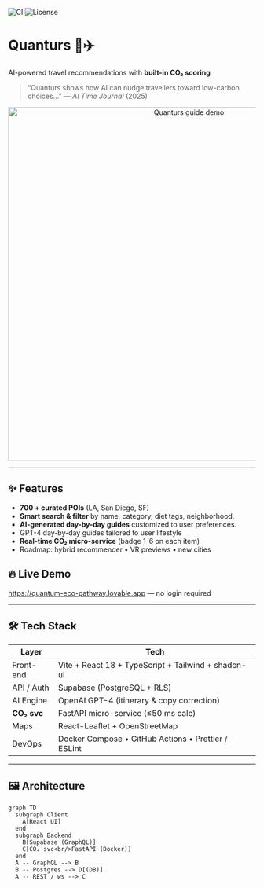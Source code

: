 <!-- Badges -->
![CI](https://github.com/<your-org>/quanturs/actions/workflows/ci.yml/badge.svg)
![License](https://img.shields.io/github/license/<your-org>/quanturs.svg)

# Quanturs 🌱✈️  
AI-powered travel recommendations with **built-in CO₂ scoring**

> “Quanturs shows how AI can nudge travellers toward low-carbon choices…” — *AI Time Journal* (2025)

<p align="center">
  <img src="docs/quanturs-guide-demo.gif" width="720" alt="Quanturs guide demo" />
</p>

---

## ✨ Features
- **700 + curated POIs** (LA, San Diego, SF)
- **Smart search & filter** by name, category, diet tags, neighborhood.  
- **AI-generated day-by-day guides** customized to user preferences.  
- GPT-4 day-by-day guides tailored to user lifestyle
- **Real-time CO₂ micro-service** (badge 1-6 on each item)
- Roadmap: hybrid recommender • VR previews • new cities

## 🔥 Live Demo
https://quantum-eco-pathway.lovable.app  — no login required

---

## 🛠️ Tech Stack
| Layer        | Tech                                                               |
| ------------ | ------------------------------------------------------------------ |
| Front-end    | Vite + React 18 + TypeScript + Tailwind + shadcn-ui                |
| API / Auth   | Supabase (PostgreSQL + RLS)                                        |
| AI Engine    | OpenAI GPT-4 (itinerary & copy correction)                         |
| **CO₂ svc**  | FastAPI micro-service (≤50 ms calc)                                |
| Maps         | React-Leaflet + OpenStreetMap                                      |
| DevOps       | Docker Compose • GitHub Actions • Prettier / ESLint                |

---

## 🖼️ Architecture

```mermaid
graph TD
  subgraph Client
    A[React UI]
  end
  subgraph Backend
    B[Supabase (GraphQL)]
    C[CO₂ svc<br/>FastAPI (Docker)]
  end
  A -- GraphQL --> B
  B -- Postgres --> D[(DB)]
  A -- REST / ws --> C
